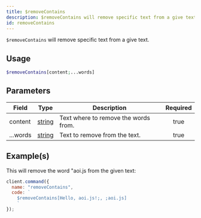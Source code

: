 ```yaml
---
title: $removeContains
description: $removeContains will remove specific text from a give text.
id: removeContains
---
```


`$removeContains` will remove specific text from a give text.

## Usage

```php
$removeContains[content;...words]
```

## Parameters

| Field    | Type                                                                                              | Description                          | Required |
| -------- | ------------------------------------------------------------------------------------------------- | ------------------------------------ | :------: |
| content  | [string](https://developer.mozilla.org/en-US/docs/Web/JavaScript/Reference/Global_Objects/String) | Text where to remove the words from. |   true   |
| ...words | [string](https://developer.mozilla.org/en-US/docs/Web/JavaScript/Reference/Global_Objects/String) | Text to remove from the text.        |   true   |

## Example(s)

This will remove the word "aoi.js from the given text:

```javascript
client.command({
  name: "removeContains",
  code: `
    $removeContains[Hello, aoi.js!;, ;aoi.js]
    `
});
```
